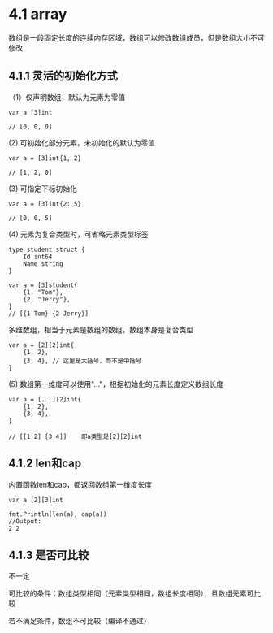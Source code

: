 # 4.1 array

数组是一段固定长度的连续内存区域，数组可以修改数组成员，但是数组大小不可修改


## 4.1.1 灵活的初始化方式

（1）仅声明数组，默认为元素为零值
```
var a [3]int

// [0, 0, 0]
```

(2) 可初始化部分元素，未初始化的默认为零值
```
var a = [3]int{1, 2}

// [1, 2, 0]
```

(3) 可指定下标初始化

```
var a = [3]int{2: 5}

// [0, 0, 5]
```


(4) 元素为复合类型时，可省略元素类型标签

```
type student struct {
	Id int64
	Name string
}

var a = [3]student{
	{1, "Tom"},
	{2, "Jerry"},
}
// [{1 Tom} {2 Jerry}]
```

多维数组，相当于元素是数组的数组，数组本身是复合类型
```
var a = [2][2]int{
	{1, 2},
	{3, 4}, // 这里是大括号，而不是中括号
}
```

(5) 数组第一维度可以使用"..."，根据初始化的元素长度定义数组长度

```
var a = [...][2]int{
	{1, 2},
	{3, 4},
}

// [[1 2] [3 4]]    即a类型是[2][2]int
```


## 4.1.2 len和cap
内置函数len和cap，都返回数组第一维度长度

```
var a [2][3]int

fmt.Println(len(a), cap(a))
//Output:
2 2
```


## 4.1.3 是否可比较

不一定

可比较的条件：数组类型相同（元素类型相同，数组长度相同），且数组元素可比较

若不满足条件，数组不可比较（编译不通过）






